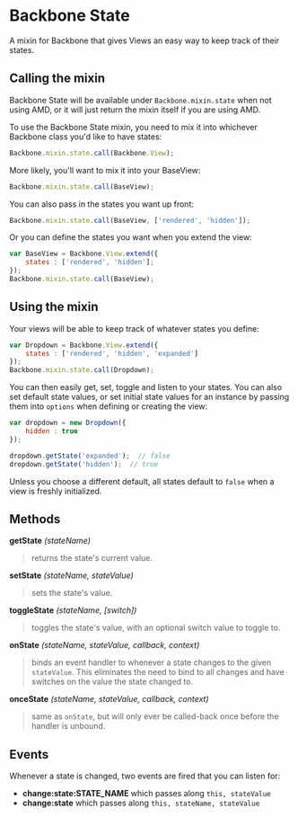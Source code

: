 # Backbone State

A mixin for Backbone that gives Views an easy way to keep track of their states.

## Calling the mixin

Backbone State will be available under `Backbone.mixin.state` when not using AMD, or it will just return the mixin itself if you are using AMD.

To use the Backbone State mixin, you need to mix it into whichever Backbone class you'd like to have states:

```javascript
Backbone.mixin.state.call(Backbone.View);
```

More likely, you'll want to mix it into your BaseView:

```javascript
Backbone.mixin.state.call(BaseView);
```

You can also pass in the states you want up front:

```javascript
Backbone.mixin.state.call(BaseView, ['rendered', 'hidden']);
```

Or you can define the states you want when you extend the view:

```javascript
var BaseView = Backbone.View.extend({
    states : ['rendered', 'hidden'];
});
Backbone.mixin.state.call(BaseView);
```

## Using the mixin

Your views will be able to keep track of whatever states you define:

```javascript
var Dropdown = Backbone.View.extend({
    states : ['rendered', 'hidden', 'expanded']
});
Backbone.mixin.state.call(Dropdown);
```

You can then easily get, set, toggle and listen to your states. You can also set default state values, or set initial state values for an instance by passing them into `options` when defining or creating the view:

```javascript
var dropdown = new Dropdown({
    hidden : true
});

dropdown.getState('expanded');  // false
dropdown.getState('hidden');  // true
```

Unless you choose a different default, all states default to `false` when a view is freshly initialized.


## Methods

**getState** _(stateName)_
> returns the state's current value.

**setState** _(stateName, stateValue)_
> sets the state's value.

**toggleState** _(stateName, [switch])_
> toggles the state's value, with an optional switch value to toggle to.

**onState** _(stateName, stateValue, callback, context)_ 
> binds an event handler to whenever a state changes to the given `stateValue`. This eliminates the need to bind to all changes and have switches on the value the state changed to.

**onceState** _(stateName, stateValue, callback, context)_ 
> same as `onState`, but will only ever be called-back once before the handler is unbound.


## Events

Whenever a state is changed, two events are fired that you can listen for:

* **change:state:STATE_NAME** which passes along `this, stateValue`
* **change:state** which passes along `this, stateName, stateValue`